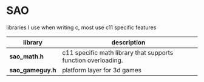 SAO
===

libraries I use when writing c, most use c11 specific features

library | description
------- | -----------
**sao_math.h** | c11 specific math library that supports function overloading.
**sao_gameguy.h** | platform layer for 3d games